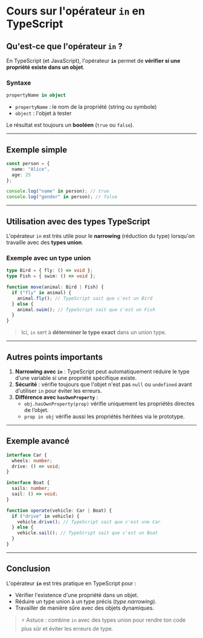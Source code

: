 # Cours sur l'opérateur `in` en TypeScript

## Qu'est-ce que l'opérateur `in` ?

En TypeScript (et JavaScript), l'opérateur **`in`** permet de **vérifier si une propriété existe dans un objet**.

### Syntaxe

```ts
propertyName in object
```

- `propertyName` : le nom de la propriété (string ou symbole)
- `object` : l'objet à tester

Le résultat est toujours un **booléen** (`true` ou `false`).

---

## Exemple simple

```ts
const person = {
  name: "Alice",
  age: 25
};

console.log("name" in person); // true
console.log("gender" in person); // false
```

---

## Utilisation avec des types TypeScript

L'opérateur `in` est très utile pour le **narrowing** (réduction du type) lorsqu'on travaille avec des **types union**.

### Exemple avec un type union

```ts
type Bird = { fly: () => void };
type Fish = { swim: () => void };

function move(animal: Bird | Fish) {
  if ("fly" in animal) {
    animal.fly(); // TypeScript sait que c'est un Bird
  } else {
    animal.swim(); // TypeScript sait que c'est un Fish
  }
}
```

> Ici, `in` sert à **déterminer le type exact** dans un union type.

---

## Autres points importants

1. **Narrowing avec `in`** : TypeScript peut automatiquement réduire le type d'une variable si une propriété spécifique existe.
2. **Sécurité** : vérifie toujours que l'objet n'est pas `null` ou `undefined` avant d'utiliser `in` pour éviter les erreurs.
3. **Différence avec `hasOwnProperty`** :
   - `obj.hasOwnProperty(prop)` vérifie uniquement les propriétés directes de l’objet.
   - `prop in obj` vérifie aussi les propriétés héritées via le prototype.

---

## Exemple avancé

```ts
interface Car {
  wheels: number;
  drive: () => void;
}

interface Boat {
  sails: number;
  sail: () => void;
}

function operate(vehicle: Car | Boat) {
  if ("drive" in vehicle) {
    vehicle.drive(); // TypeScript sait que c'est une Car
  } else {
    vehicle.sail(); // TypeScript sait que c'est un Boat
  }
}
```

---

## Conclusion

L'opérateur **`in`** est très pratique en TypeScript pour :

- Vérifier l'existence d'une propriété dans un objet.
- Réduire un type union à un type précis (*type narrowing*).
- Travailler de manière sûre avec des objets dynamiques.

> ⚡ Astuce : combine `in` avec des types union pour rendre ton code plus sûr et éviter les erreurs de type.

